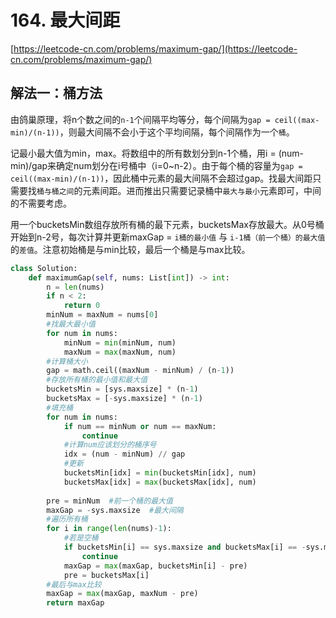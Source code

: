 # 164. 最大间距

[https://leetcode-cn.com/problems/maximum-gap/](https://leetcode-cn.com/problems/maximum-gap/)

## 解法一：桶方法

由鸽巢原理，将n个数之间的`n-1`个间隔平均等分，每个间隔为`gap = ceil((max-min)/(n-1))`，则最大间隔不会小于这个平均间隔，每个间隔作为一个`桶`。

记最小最大值为min，max。将数组中的所有数划分到n-1个桶，用i = \(num-min\)/gap来确定num划分在i号桶中（i=0~n-2）。由于每个桶的容量为`gap = ceil((max-min)/(n-1))`，因此桶中元素的最大间隔不会超过gap。找最大间距只需要找`桶与桶之间`的元素间距。进而推出只需要记录桶中`最大与最小`元素即可，中间的不需要考虑。

用一个bucketsMin数组存放所有桶的最下元素，bucketsMax存放最大。从0号桶开始到n-2号，每次计算并更新maxGap = `i桶的最小值` 与 `i-1桶（前一个桶）的最大值`的`差值`。注意初始桶是与min比较，最后一个桶是与max比较。

```python
class Solution:
    def maximumGap(self, nums: List[int]) -> int:
        n = len(nums)
        if n < 2:
            return 0
        minNum = maxNum = nums[0]
        #找最大最小值
        for num in nums:
            minNum = min(minNum, num)
            maxNum = max(maxNum, num)
        #计算桶大小
        gap = math.ceil((maxNum - minNum) / (n-1))
        #存放所有桶的最小值和最大值
        bucketsMin = [sys.maxsize] * (n-1)
        bucketsMax = [-sys.maxsize] * (n-1)
        #填充桶
        for num in nums:
            if num == minNum or num == maxNum:
                continue
            #计算num应该划分的桶序号
            idx = (num - minNum) // gap
            #更新
            bucketsMin[idx] = min(bucketsMin[idx], num)
            bucketsMax[idx] = max(bucketsMax[idx], num)
        
        pre = minNum  #前一个桶的最大值
        maxGap = -sys.maxsize  #最大间隔
        #遍历所有桶
        for i in range(len(nums)-1):
            #若是空桶
            if bucketsMin[i] == sys.maxsize and bucketsMax[i] == -sys.maxsize:
                continue
            maxGap = max(maxGap, bucketsMin[i] - pre)
            pre = bucketsMax[i]
        #最后与max比较
        maxGap = max(maxGap, maxNum - pre)
        return maxGap
```

